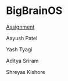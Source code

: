# BigBrainOS

[Assignment](https://github.com/aush577/BigBrainOS/blob/master/mp3.pdf)

Aayush Patel

Yash Tyagi

Aditya Sriram

Shreyas Kishore
